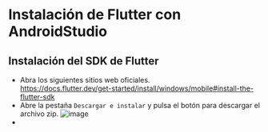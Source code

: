 # Instalación de Flutter con AndroidStudio

## Instalación del SDK de Flutter

- Abra los siguientes sitios web oficiales.<br>
  https://docs.flutter.dev/get-started/install/windows/mobile#install-the-flutter-sdk
- Abre la pestaña `Descargar e instalar` y pulsa el botón para descargar el archivo zip.
  ![image](https://github.com/user-attachments/assets/f6ea7e92-41c6-40eb-b14c-ce0a5a1432b3)
- 
